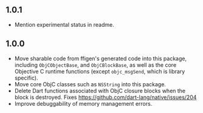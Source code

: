 ## 1.0.1

- Mention experimental status in readme.

## 1.0.0

- Move sharable code from ffigen's generated code into this package, including
  `ObjCObjectBase`, and `ObjCBlockBase`, as well as the core Objective C runtime
  functions (except `objc_msgSend`, which is library specific).
- Move core ObjC classes such as `NSString` into this package.
- Delete Dart functions associated with ObjC closure blocks when the block is
  destroyed. Fixes https://github.com/dart-lang/native/issues/204
- Improve debuggability of memory management errors.
